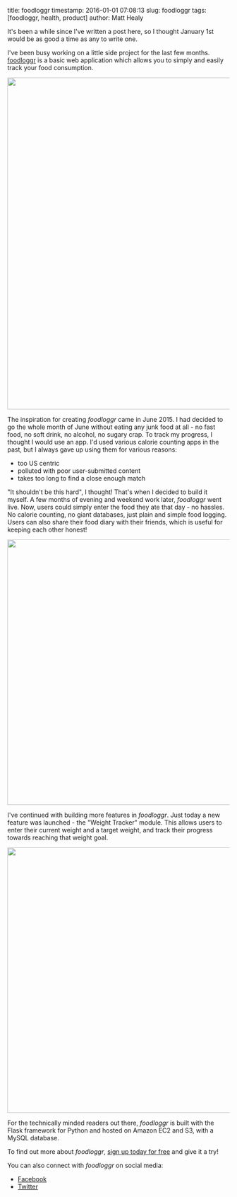 title: foodloggr
timestamp: 2016-01-01 07:08:13
slug: foodloggr
tags: [foodloggr, health, product]
author: Matt Healy

It's been a while since I've written a post here, so I thought January 1st would be as good a time as any to write one.  
 
I've been busy working on a little side project for the last few months. <a href="https://www.foodloggr.com">foodloggr</a> is a basic web application which allows you to simply and easily track your food consumption.

<div class="text-center">
    <img src="/static/img/blog/foodloggr-logo.png" width="750" />
</div>

The inspiration for creating *foodloggr* came in June 2015. I had decided to go the whole month of June without eating any junk food at all - no fast food, no soft drink, no alcohol, no sugary crap. To track my progress, I thought I would use an app. I'd used various calorie counting apps in the past, but I always gave up using them for various reasons:

* too US centric
* polluted with poor user-submitted content
* takes too long to find a close enough match 

"It shouldn't be this hard", I thought! That's when I decided to build it myself. A few months of evening and weekend work later, *foodloggr* went live. Now, users could simply enter the food they ate that day - no hassles. No calorie counting, no giant databases, just plain and simple food logging. Users can also share their food diary with their friends, which is useful for keeping each other honest!

<div class="text-center">
    <img src="/static/img/blog/foodloggr-news.png" width="600" />
</div>

I've continued with building more features in *foodloggr*. Just today a new feature was launched - the "Weight Tracker" module. This allows users to enter their current weight and a target weight, and track their progress towards reaching that weight goal.

<div class="text-center">
    <img src="/static/img/blog/foodloggr-weighttracker.png" width="600" />
</div>



For the technically minded readers out there, *foodloggr* is built with the Flask framework for Python and hosted on Amazon EC2 and S3, with a MySQL database.

To find out more about *foodloggr*, <a href="https://www.foodloggr.com/register">sign up today for free</a> and give it a try!

You can also connect with *foodloggr* on social media:

* <a href="https://www.facebook.com/foodloggr">Facebook</a>
* <a href="https://twitter.com/foodloggr">Twitter</a>
